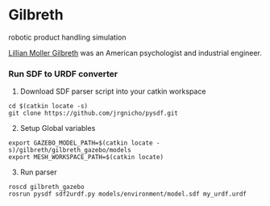 # Gilbreth
robotic product handling simulation 

[Lillian Moller Gilbreth](https://en.wikipedia.org/wiki/Lillian_Moller_Gilbreth)  was an American psychologist and industrial engineer.

### Run SDF to URDF converter
1. Download SDF parser script into your catkin workspace
  ```
  cd $(catkin locate -s)
  git clone https://github.com/jrgnicho/pysdf.git
```

2. Setup Global variables
  ```
  export GAZEBO_MODEL_PATH=$(catkin locate -s)/gilbreth/gilbreth_gazebo/models
  export MESH_WORKSPACE_PATH=$(catkin locate)
  ```

3. Run parser
  ```
  roscd gilbreth_gazebo
  rosrun pysdf sdf2urdf.py models/environment/model.sdf my_urdf.urdf
  ```
